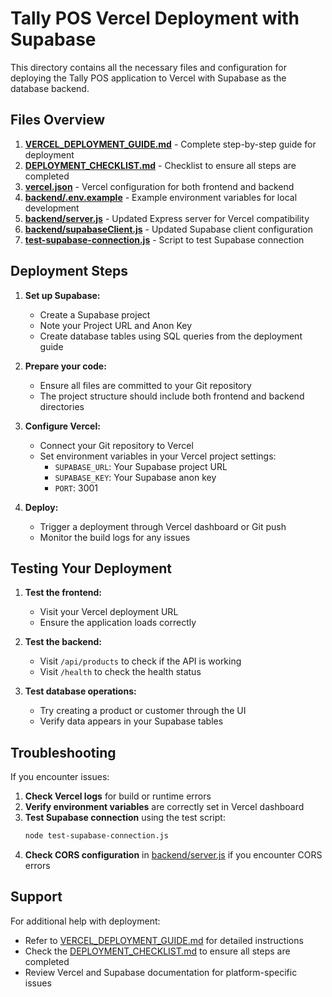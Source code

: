 # Tally POS Vercel Deployment with Supabase

This directory contains all the necessary files and configuration for deploying the Tally POS application to Vercel with Supabase as the database backend.

## Files Overview

1. **[VERCEL_DEPLOYMENT_GUIDE.md](file:///c%3A/Users/TECHZON-17/Desktop/Tally_Pos/VERCEL_DEPLOYMENT_GUIDE.md)** - Complete step-by-step guide for deployment
2. **[DEPLOYMENT_CHECKLIST.md](file:///c%3A/Users/TECHZON-17/Desktop/Tally_Pos/DEPLOYMENT_CHECKLIST.md)** - Checklist to ensure all steps are completed
3. **[vercel.json](file:///c%3A/Users/TECHZON-17/Desktop/Tally_Pos/vercel.json)** - Vercel configuration for both frontend and backend
4. **[backend/.env.example](file:///c%3A/Users/TECHZON-17/Desktop/Tally_Pos/backend/.env.example)** - Example environment variables for local development
5. **[backend/server.js](file:///c%3A/Users/TECHZON-17/Desktop/Tally_Pos/backend/server.js)** - Updated Express server for Vercel compatibility
6. **[backend/supabaseClient.js](file:///c%3A/Users/TECHZON-17/Desktop/Tally_Pos/backend/supabaseClient.js)** - Updated Supabase client configuration
7. **[test-supabase-connection.js](file:///c%3A/Users/TECHZON-17/Desktop/Tally_Pos/test-supabase-connection.js)** - Script to test Supabase connection

## Deployment Steps

1. **Set up Supabase:**
   - Create a Supabase project
   - Note your Project URL and Anon Key
   - Create database tables using SQL queries from the deployment guide

2. **Prepare your code:**
   - Ensure all files are committed to your Git repository
   - The project structure should include both frontend and backend directories

3. **Configure Vercel:**
   - Connect your Git repository to Vercel
   - Set environment variables in your Vercel project settings:
     - `SUPABASE_URL`: Your Supabase project URL
     - `SUPABASE_KEY`: Your Supabase anon key
     - `PORT`: 3001

4. **Deploy:**
   - Trigger a deployment through Vercel dashboard or Git push
   - Monitor the build logs for any issues

## Testing Your Deployment

1. **Test the frontend:**
   - Visit your Vercel deployment URL
   - Ensure the application loads correctly

2. **Test the backend:**
   - Visit `/api/products` to check if the API is working
   - Visit `/health` to check the health status

3. **Test database operations:**
   - Try creating a product or customer through the UI
   - Verify data appears in your Supabase tables

## Troubleshooting

If you encounter issues:

1. **Check Vercel logs** for build or runtime errors
2. **Verify environment variables** are correctly set in Vercel dashboard
3. **Test Supabase connection** using the test script:
   ```bash
   node test-supabase-connection.js
   ```
4. **Check CORS configuration** in [backend/server.js](file:///c%3A/Users/TECHZON-17/Desktop/Tally_Pos/backend/server.js) if you encounter CORS errors

## Support

For additional help with deployment:
- Refer to [VERCEL_DEPLOYMENT_GUIDE.md](file:///c%3A/Users/TECHZON-17/Desktop/Tally_Pos/VERCEL_DEPLOYMENT_GUIDE.md) for detailed instructions
- Check the [DEPLOYMENT_CHECKLIST.md](file:///c%3A/Users/TECHZON-17/Desktop/Tally_Pos/DEPLOYMENT_CHECKLIST.md) to ensure all steps are completed
- Review Vercel and Supabase documentation for platform-specific issues